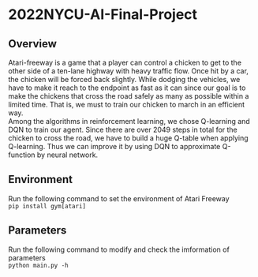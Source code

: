 # 2022NYCU-AI-Final-Project
## Overview
  Atari-freeway is a game that a player can control a chicken to get to the other side of a ten-lane highway with heavy traffic flow. Once hit by a car, the chicken will be forced back slightly. While dodging the vehicles, we have to make it reach to the endpoint as fast as it can since our goal is to  make the chickens that cross the road safely as many as possible within a limited time. That is, we must to train our chicken to march in an efficient way.  
  Among the algorithms in reinforcement learning, we chose Q-learning and DQN to train our agent. Since there are over 2049 steps in total for the chicken to cross the road, we have to build a huge Q-table when applying Q-learning. Thus we can improve it by using DQN to approximate Q-function by neural network.
## Environment
Run the following command to set the environment of Atari Freeway  
`pip install gym[atari]`  


## Parameters
Run the following command to modify and check the imformation of parameters  
`python main.py -h`
